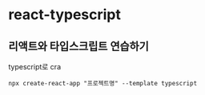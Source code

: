 # react-typescript

## 리액트와 타입스크립트 연습하기
typescript로 cra
```
npx create-react-app "프로젝트명" --template typescript
```

